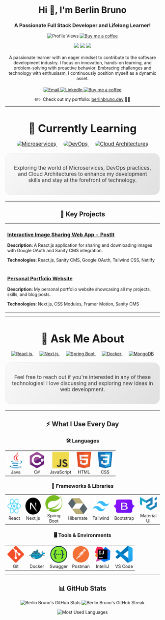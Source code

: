 <h1 align="center">Hi 👋, I'm Berlin Bruno</h1>
<h3 align="center">A Passionate Full Stack Developer and Lifelong Learner!</h3>

<p align="center">
  <img src="https://komarev.com/ghpvc/?username=berlinbruno&label=Profile%20Views&color=0e75b6&style=flat" alt="Profile Views" />
  <a href="https://buymeacoffee.com/berlinbruno" target="_blank">
    <img src="https://img.shields.io/badge/Support-Buy%20Me%20a%20Coffee-yellow?style=flat-square" alt="Buy me a coffee">
  </a>
</p>

<p align="center">
  <img src="https://img.shields.io/badge/Skills-Full%20Stack%20Development-blueviolet?style=flat-square" />
  <img src="https://img.shields.io/badge/Languages-JavaScript%2C%20Java%2C%20C%23-green?style=flat-square" />
  <img src="https://img.shields.io/badge/Frameworks-React%2C%20Next.js%2C%20Spring%20Boot-orange?style=flat-square" />
</p>

<p align="center" style="max-width: 800px; margin: 20px auto;">
  A passionate learner with an eager mindset to contribute to the software development industry. 
  I focus on innovation, hands-on learning, and problem-solving with proactive behavior. 
  Embracing challenges and technology with enthusiasm, I continuously position myself as a dynamic asset.
</p>

<p align="center">
  <a href="mailto:berlinbruno112@gmail.com" target="_blank">
    <img src="https://img.shields.io/badge/Email-berlinbruno112@gmail.com-red?style=flat-square" alt="Email" />
  </a>
  <a href="https://www.linkedin.com/in/berlinbruno/" target="_blank">
    <img src="https://img.shields.io/badge/LinkedIn-Berlin Bruno-0A66C2?style=flat-square" alt="LinkedIn" />
  </a>
  <a href="https://buymeacoffee.com/berlinbruno" target="_blank">
    <img src="https://img.shields.io/badge/Buy%20Me%20a%20Coffee-Berlin Bruno-yellow?style=flat-square" alt="Buy me a coffee" />
  </a>
</p>

<p align="center">
  🌐✨ Check out my portfolio: <a href="https://berlinbruno.dev" target="_blank">berlinbruno.dev</a> 🚀💼
</p>


---

<h2 align="center" style="font-size: 2.5em; margin-bottom: 20px;">🌱 Currently Learning</h2>

<p align="center">
  <a href="https://microservices.io/" target="_blank" style="margin: 10px;">
    <img src="https://img.shields.io/badge/-Microservices-4D6F5D?style=for-the-badge&logo=cloudsmith&logoColor=white" alt="Microservices" style="border-radius: 30px; height: 60px; font-size: 1.2em;"/>
  </a>
  <a href="https://www.devops.com/" target="_blank" style="margin: 10px;">
    <img src="https://img.shields.io/badge/-DevOps-FFAA00?style=for-the-badge&logo=devops&logoColor=white" alt="DevOps" style="border-radius: 30px; height: 60px; font-size: 1.2em;"/>
  </a>
  <a href="https://aws.amazon.com/architecture/" target="_blank" style="margin: 10px;">
    <img src="https://img.shields.io/badge/-Cloud%20Architectures-FF6F61?style=for-the-badge&logo=aws&logoColor=white" alt="Cloud Architectures" style="border-radius: 30px; height: 60px; font-size: 1.2em;"/>
  </a>
</p>

<div style="border: 1px solid #eaeaea; border-radius: 20px; padding: 20px; background: linear-gradient(135deg, #f9f9f9, #e0e0e0); margin: 20px auto; max-width: 800px;">
  <p align="center" style="font-size: 1.2em; color: #333;">Exploring the world of Microservices, DevOps practices, and Cloud Architectures to enhance my development skills and stay at the forefront of technology.</p>
</div>

---

<h2 align="center">🚀 Key Projects</h2>

<table align="center" style="max-width: 800px;">
  <tr>
    <td>
      <h3><a href="https://postitmedia.netlify.app/" target="_blank">Interactive Image Sharing Web App - PostIt</a></h3>
      <p><strong>Description:</strong> A React.js application for sharing and downloading images with Google OAuth and Sanity CMS integration.</p>
      <p><strong>Technologies:</strong> React.js, Sanity CMS, Google OAuth, Tailwind CSS, Netlify</p>
    </td>
  </tr>
  <tr>
    <td>
      <h3><a href="https://berlinbruno.dev" target="_blank">Personal Portfolio Website</a></h3>
      <p><strong>Description:</strong> My personal portfolio website showcasing all my projects, skills, and blog posts.</p>
      <p><strong>Technologies:</strong> Next.js, CSS Modules, Framer Motion, Sanity CMS</p>
    </td>
  </tr>
</table>

---

<h2 align="center" style="font-size: 2.5em; margin-bottom: 20px;">💬 Ask Me About</h2>

<p align="center">
  <a href="https://reactjs.org/" target="_blank" style="margin: 10px;">
    <img src="https://img.shields.io/badge/React.js-61DAFB?style=for-the-badge&logo=react&logoColor=white" alt="React.js" style="height: 60px;"/>
  </a>
  <a href="https://nextjs.org/" target="_blank" style="margin: 10px;">
    <img src="https://img.shields.io/badge/Next.js-000000?style=for-the-badge&logo=next.js&logoColor=white" alt="Next.js" style="height: 60px;"/>
  </a>
  <a href="https://spring.io/projects/spring-boot" target="_blank" style="margin: 10px;">
    <img src="https://img.shields.io/badge/Spring%20Boot-6DB33F?style=for-the-badge&logo=springboot&logoColor=white" alt="Spring Boot" style="height: 60px;"/>
  </a>
  <a href="https://www.docker.com/" target="_blank" style="margin: 10px;">
    <img src="https://img.shields.io/badge/Docker-2496ED?style=for-the-badge&logo=docker&logoColor=white" alt="Docker" style="height: 60px;"/>
  </a>
  <a href="https://www.mongodb.com/" target="_blank" style="margin: 10px;">
    <img src="https://img.shields.io/badge/MongoDB-47A248?style=for-the-badge&logo=mongodb&logoColor=white" alt="MongoDB" style="height: 60px;"/>
  </a>
</p>

<div style="border: 1px solid #eaeaea; border-radius: 20px; padding: 20px; background: linear-gradient(135deg, #f9f9f9, #e0e0e0); margin: 20px auto; max-width: 800px;">
  <p align="center" style="font-size: 1.2em; color: #333;">Feel free to reach out if you're interested in any of these technologies! I love discussing and exploring new ideas in web development.</p>
</div>

---

<h2 align="center">⚡ What I Use Every Day</h2>

<h3 align="center">🛠️ Languages</h3>
<div align="center">
  <table>
    <tr>
      <td align="center"><img src="https://github.com/devicons/devicon/blob/master/icons/java/java-original.svg" width="55" height="55"/><br>Java</td>
      <td align="center"><img src="https://github.com/devicons/devicon/blob/master/icons/csharp/csharp-original.svg" width="55" height="55"/><br>C#</td>
      <td align="center"><img src="https://github.com/devicons/devicon/blob/master/icons/javascript/javascript-original.svg" width="55" height="55"/><br>JavaScript</td>
      <td align="center"><img src="https://github.com/devicons/devicon/blob/master/icons/html5/html5-original.svg" width="55" height="55"/><br>HTML</td>
      <td align="center"><img src="https://github.com/devicons/devicon/blob/master/icons/css3/css3-original.svg" width="55" height="55"/><br>CSS</td>
    </tr>
  </table>
</div>

<h3 align="center">🧰 Frameworks & Libraries</h3>
<div align="center">
  <table>
    <tr>
      <td align="center"><img src="https://github.com/devicons/devicon/blob/master/icons/react/react-original.svg" width="55" height="55"/><br>React</td>
      <td align="center"><img src="https://github.com/devicons/devicon/blob/master/icons/nextjs/nextjs-original.svg" width="55" height="55"/><br>Next.js</td>
      <td align="center"><img src="https://github.com/devicons/devicon/blob/master/icons/spring/spring-original.svg" width="55" height="55"/><br>Spring Boot</td>
      <td align="center"><img src="https://github.com/devicons/devicon/blob/master/icons/hibernate/hibernate-original.svg" width="75" height="55"/><br>Hibernate</td>
      <td align="center"><img src="https://github.com/devicons/devicon/blob/master/icons/tailwindcss/tailwindcss-original.svg" width="55" height="55"/><br>Tailwind</td>
      <td align="center"><img src="https://github.com/devicons/devicon/blob/master/icons/bootstrap/bootstrap-original.svg" width="75" height="55"/><br>Bootstrap</td>
      <td align="center"><img src="https://github.com/devicons/devicon/blob/master/icons/materialui/materialui-original.svg" width="55" height="55"/><br>Material UI</td>
    </tr>
  </table>
</div>

<h3 align="center">🖥️ Tools & Environments</h3>
<div align="center">
  <table>
    <tr>
      <td align="center"><img src="https://github.com/devicons/devicon/blob/master/icons/git/git-original.svg" width="55" height="55"/><br>Git</td>
      <td align="center"><img src="https://github.com/devicons/devicon/blob/master/icons/docker/docker-original.svg" width="55" height="55"/><br>Docker</td>
      <td align="center"><img src="https://github.com/devicons/devicon/blob/master/icons/swagger/swagger-original.svg" width="55" height="55"/><br>Swagger</td>
      <td align="center"><img src="https://github.com/devicons/devicon/blob/master/icons/postman/postman-original.svg" width="55" height="55"/><br>Postman</td>
      <td align="center"><img src="https://github.com/devicons/devicon/blob/master/icons/intellij/intellij-original.svg" width="55" height="55"/><br>IntelliJ</td>
      <td align="center"><img src="https://github.com/devicons/devicon/blob/master/icons/vscode/vscode-original.svg" width="55" height="55"/><br>VS Code</td>
    </tr>
  </table>
</div>

---

<h2 align="center">📊 GitHub Stats</h2>
<p align="center">
  <img src="https://github-readme-stats.vercel.app/api?username=berlinbruno&show_icons=true&theme=radical" alt="Berlin Bruno's GitHub Stats"/>
  <img src="https://github-readme-streak-stats.herokuapp.com/?user=berlinbruno&theme=radical" alt="Berlin Bruno's GitHub Streak"/>
</p>
<p align="center">
  <img src="https://github-readme-stats.vercel.app/api/top-langs/?username=berlinbruno&layout=compact&theme=radical" alt="Most Used Languages"/>
</p>
